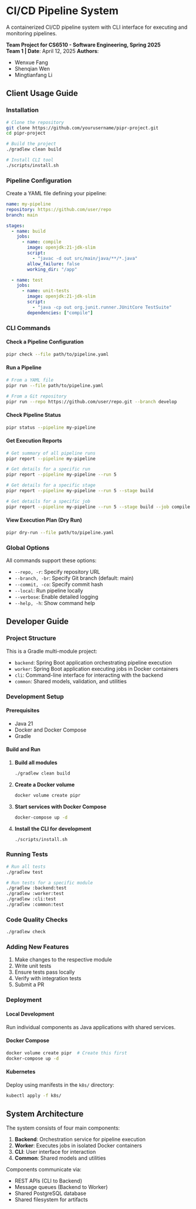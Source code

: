 # CI/CD Pipeline System

A containerized CI/CD pipeline system with CLI interface for executing and monitoring pipelines.

**Team Project for CS6510 - Software Engineering, Spring 2025**  
**Team 1 | Date**: April 12, 2025
**Authors**:
- Wenxue Fang
- Shenqian Wen
- Mingtianfang Li

## Client Usage Guide

### Installation

```bash
# Clone the repository
git clone https://github.com/yourusername/pipr-project.git
cd pipr-project

# Build the project
./gradlew clean build

# Install CLI tool
./scripts/install.sh
```

### Pipeline Configuration

Create a YAML file defining your pipeline:

```yaml
name: my-pipeline
repository: https://github.com/user/repo
branch: main

stages:
  - name: build
    jobs:
      - name: compile
        image: openjdk:21-jdk-slim
        script:
          - "javac -d out src/main/java/**/*.java"
        allow_failure: false
        working_dir: "/app"

  - name: test
    jobs:
      - name: unit-tests
        image: openjdk:21-jdk-slim
        script:
          - "java -cp out org.junit.runner.JUnitCore TestSuite"
        dependencies: ["compile"]
```

### CLI Commands

#### Check a Pipeline Configuration
```bash
pipr check --file path/to/pipeline.yaml
```

#### Run a Pipeline
```bash
# From a YAML file
pipr run --file path/to/pipeline.yaml

# From a Git repository
pipr run --repo https://github.com/user/repo.git --branch develop
```

#### Check Pipeline Status
```bash
pipr status --pipeline my-pipeline
```

#### Get Execution Reports
```bash
# Get summary of all pipeline runs
pipr report --pipeline my-pipeline

# Get details for a specific run
pipr report --pipeline my-pipeline --run 5

# Get details for a specific stage
pipr report --pipeline my-pipeline --run 5 --stage build

# Get details for a specific job
pipr report --pipeline my-pipeline --run 5 --stage build --job compile
```

#### View Execution Plan (Dry Run)
```bash
pipr dry-run --file path/to/pipeline.yaml
```

### Global Options

All commands support these options:
- `--repo, -r`: Specify repository URL
- `--branch, -br`: Specify Git branch (default: main)
- `--commit, -co`: Specify commit hash
- `--local`: Run pipeline locally
- `--verbose`: Enable detailed logging
- `--help, -h`: Show command help

## Developer Guide

### Project Structure

This is a Gradle multi-module project:
- `backend`: Spring Boot application orchestrating pipeline execution
- `worker`: Spring Boot application executing jobs in Docker containers
- `cli`: Command-line interface for interacting with the backend
- `common`: Shared models, validation, and utilities

### Development Setup

#### Prerequisites
- Java 21
- Docker and Docker Compose
- Gradle

#### Build and Run

1. **Build all modules**
   ```bash
   ./gradlew clean build
   ```

2. **Create a Docker volume**
   ```bash
   docker volume create pipr
   ```

3. **Start services with Docker Compose**
   ```bash
   docker-compose up -d
   ```

4. **Install the CLI for development**
   ```bash
   ./scripts/install.sh
   ```

### Running Tests

```bash
# Run all tests
./gradlew test

# Run tests for a specific module
./gradlew :backend:test
./gradlew :worker:test
./gradlew :cli:test
./gradlew :common:test
```

### Code Quality Checks

```bash
./gradlew check
```

### Adding New Features

1. Make changes to the respective module
2. Write unit tests
3. Ensure tests pass locally
4. Verify with integration tests
5. Submit a PR

### Deployment

#### Local Development
Run individual components as Java applications with shared services.

#### Docker Compose
```bash
docker volume create pipr  # Create this first
docker-compose up -d
```

#### Kubernetes
Deploy using manifests in the `k8s/` directory:
```bash
kubectl apply -f k8s/
```

## System Architecture

The system consists of four main components:
1. **Backend**: Orchestration service for pipeline execution
2. **Worker**: Executes jobs in isolated Docker containers
3. **CLI**: User interface for interaction
4. **Common**: Shared models and utilities

Components communicate via:
- REST APIs (CLI to Backend)
- Message queues (Backend to Worker)
- Shared PostgreSQL database
- Shared filesystem for artifacts
